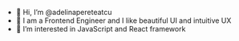 - 👋 Hi, I’m @adelinapereteatcu
- 🌈 I am a Frontend Engineer and I like beautiful UI and intuitive UX
- 👀 I’m interested in JavaScript and React framework

<!---
adelinapereteatcu/adelinapereteatcu is a ✨ special ✨ repository because its `README.md` (this file) appears on your GitHub profile.
You can click the Preview link to take a look at your changes.
--->
